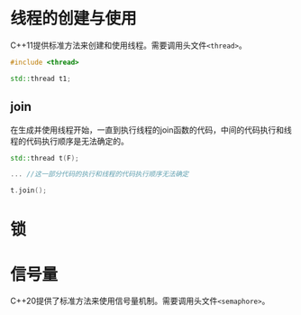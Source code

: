 # 线程的创建与使用
C++11提供标准方法来创建和使用线程。需要调用头文件```<thread>```。

```cpp
#include <thread>

std::thread t1;

```

## join
在生成并使用线程开始，一直到执行线程的join函数的代码，中间的代码执行和线程的代码执行顺序是无法确定的。
```cpp
std::thread t(F);

... //这一部分代码的执行和线程的代码执行顺序无法确定

t.join();
```

# 锁


# 信号量

C++20提供了标准方法来使用信号量机制。需要调用头文件```<semaphore>```。

